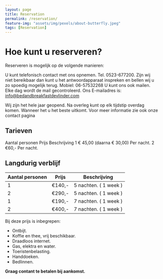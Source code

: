 ```yaml
---
layout: page
title: Reservation
permalink: /reservation/
feature-img: "assets/img/pexels/about-butterfly.jpeg"
tags: [Reservation]
---
```


# Hoe kunt u reserveren?

Reserveren is mogelijk op de volgende manieren:

U kunt telefonisch contact met ons opnemen. Tel. 0523-677200.
Zijn wij niet bereikbaar dan kunt u het antwoordapparaat inspreken en bellen wij u zo spoedig mogelijk terug.
Mobiel: 06-57532268
U kunt ons ook mailen. Elke dag wordt de mail gecontroleerd.
Ons E-mailadres is: info@bedandbreakfastdevlinder.com

Wij zijn het hele jaar geopend.
Na overleg kunt op elk tijdstip overdag komen. Wanneer het u het beste uitkomt.
Voor meer informatie zie ook onze contact pagina

## Tarieven

Aantal personen 	Prijs 	Beschrijving
1 	€ 45,00 (daarna € 30,00) 	Per nacht.
2 	€60,- 	Per nacht.

## Langdurig verblijf

| Aantal personen | Prijs | Beschrijving |
| ----------- | ----------- | ----------- |
| 1 | €140,- | 5 nachten. ( 1 week ) |
| 2 | €290,- | 5 nachten. ( 1 week ) |
| 1 | €190,- | 7 nachten. ( 1 week ) |
| 2 | €400,- | 7 nachten. ( 1 week ) |

Bij deze prijs is inbegrepen:
- Ontbijt.
- Koffie en thee, vrij beschikbaar.
- Draadloos internet.
- Gas, elektra en water.
- Toeristenbelasting.
- Handdoeken.
- Bedlinnen.

**Graag __contant__ te betalen bij aankomst.**
